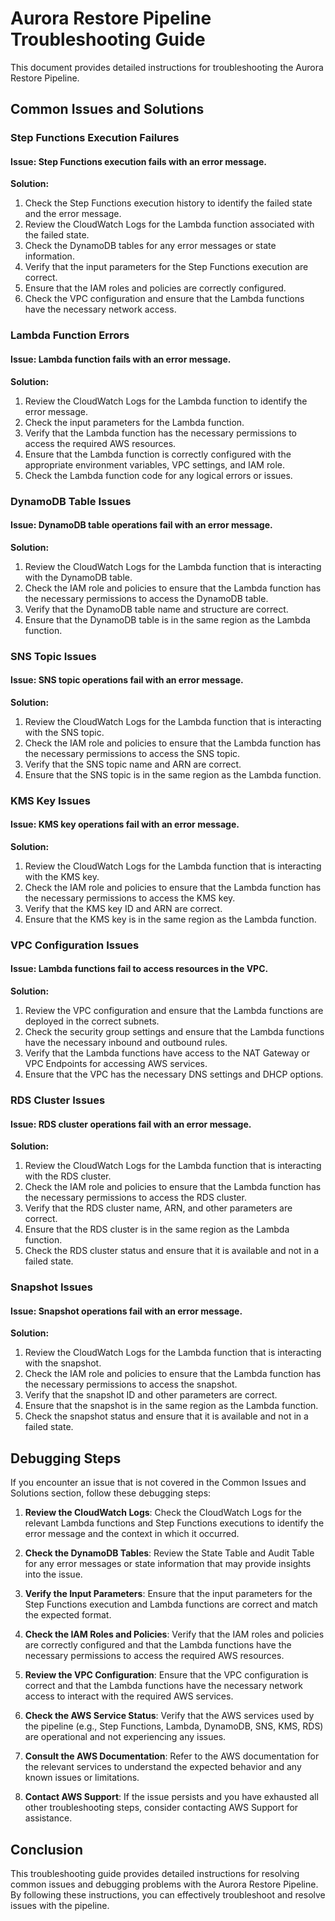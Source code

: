 # Aurora Restore Pipeline Troubleshooting Guide

This document provides detailed instructions for troubleshooting the Aurora Restore Pipeline.

## Common Issues and Solutions

### Step Functions Execution Failures

#### Issue: Step Functions execution fails with an error message.

**Solution:**

1. Check the Step Functions execution history to identify the failed state and the error message.
2. Review the CloudWatch Logs for the Lambda function associated with the failed state.
3. Check the DynamoDB tables for any error messages or state information.
4. Verify that the input parameters for the Step Functions execution are correct.
5. Ensure that the IAM roles and policies are correctly configured.
6. Check the VPC configuration and ensure that the Lambda functions have the necessary network access.

### Lambda Function Errors

#### Issue: Lambda function fails with an error message.

**Solution:**

1. Review the CloudWatch Logs for the Lambda function to identify the error message.
2. Check the input parameters for the Lambda function.
3. Verify that the Lambda function has the necessary permissions to access the required AWS resources.
4. Ensure that the Lambda function is correctly configured with the appropriate environment variables, VPC settings, and IAM role.
5. Check the Lambda function code for any logical errors or issues.

### DynamoDB Table Issues

#### Issue: DynamoDB table operations fail with an error message.

**Solution:**

1. Review the CloudWatch Logs for the Lambda function that is interacting with the DynamoDB table.
2. Check the IAM role and policies to ensure that the Lambda function has the necessary permissions to access the DynamoDB table.
3. Verify that the DynamoDB table name and structure are correct.
4. Ensure that the DynamoDB table is in the same region as the Lambda function.

### SNS Topic Issues

#### Issue: SNS topic operations fail with an error message.

**Solution:**

1. Review the CloudWatch Logs for the Lambda function that is interacting with the SNS topic.
2. Check the IAM role and policies to ensure that the Lambda function has the necessary permissions to access the SNS topic.
3. Verify that the SNS topic name and ARN are correct.
4. Ensure that the SNS topic is in the same region as the Lambda function.

### KMS Key Issues

#### Issue: KMS key operations fail with an error message.

**Solution:**

1. Review the CloudWatch Logs for the Lambda function that is interacting with the KMS key.
2. Check the IAM role and policies to ensure that the Lambda function has the necessary permissions to access the KMS key.
3. Verify that the KMS key ID and ARN are correct.
4. Ensure that the KMS key is in the same region as the Lambda function.

### VPC Configuration Issues

#### Issue: Lambda functions fail to access resources in the VPC.

**Solution:**

1. Review the VPC configuration and ensure that the Lambda functions are deployed in the correct subnets.
2. Check the security group settings and ensure that the Lambda functions have the necessary inbound and outbound rules.
3. Verify that the Lambda functions have access to the NAT Gateway or VPC Endpoints for accessing AWS services.
4. Ensure that the VPC has the necessary DNS settings and DHCP options.

### RDS Cluster Issues

#### Issue: RDS cluster operations fail with an error message.

**Solution:**

1. Review the CloudWatch Logs for the Lambda function that is interacting with the RDS cluster.
2. Check the IAM role and policies to ensure that the Lambda function has the necessary permissions to access the RDS cluster.
3. Verify that the RDS cluster name, ARN, and other parameters are correct.
4. Ensure that the RDS cluster is in the same region as the Lambda function.
5. Check the RDS cluster status and ensure that it is available and not in a failed state.

### Snapshot Issues

#### Issue: Snapshot operations fail with an error message.

**Solution:**

1. Review the CloudWatch Logs for the Lambda function that is interacting with the snapshot.
2. Check the IAM role and policies to ensure that the Lambda function has the necessary permissions to access the snapshot.
3. Verify that the snapshot ID and other parameters are correct.
4. Ensure that the snapshot is in the same region as the Lambda function.
5. Check the snapshot status and ensure that it is available and not in a failed state.

## Debugging Steps

If you encounter an issue that is not covered in the Common Issues and Solutions section, follow these debugging steps:

1. **Review the CloudWatch Logs**: Check the CloudWatch Logs for the relevant Lambda functions and Step Functions executions to identify the error message and the context in which it occurred.

2. **Check the DynamoDB Tables**: Review the State Table and Audit Table for any error messages or state information that may provide insights into the issue.

3. **Verify the Input Parameters**: Ensure that the input parameters for the Step Functions execution and Lambda functions are correct and match the expected format.

4. **Check the IAM Roles and Policies**: Verify that the IAM roles and policies are correctly configured and that the Lambda functions have the necessary permissions to access the required AWS resources.

5. **Review the VPC Configuration**: Ensure that the VPC configuration is correct and that the Lambda functions have the necessary network access to interact with the required AWS services.

6. **Check the AWS Service Status**: Verify that the AWS services used by the pipeline (e.g., Step Functions, Lambda, DynamoDB, SNS, KMS, RDS) are operational and not experiencing any issues.

7. **Consult the AWS Documentation**: Refer to the AWS documentation for the relevant services to understand the expected behavior and any known issues or limitations.

8. **Contact AWS Support**: If the issue persists and you have exhausted all other troubleshooting steps, consider contacting AWS Support for assistance.

## Conclusion

This troubleshooting guide provides detailed instructions for resolving common issues and debugging problems with the Aurora Restore Pipeline. By following these instructions, you can effectively troubleshoot and resolve issues with the pipeline. 